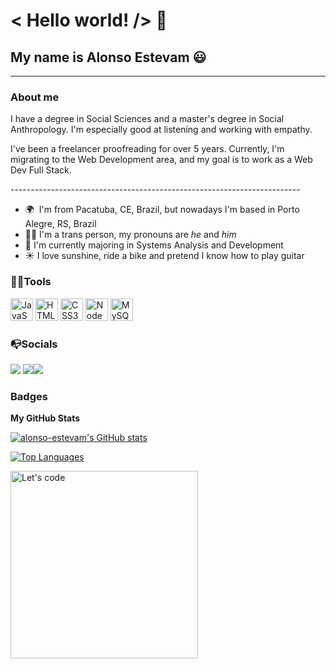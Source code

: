 # &#60; Hello world! /&#62; 👋
## My name is Alonso Estevam 😃
------------------
### About me

<p>I have a degree in Social Sciences and a master's degree in Social Anthropology. I'm especially good at listening and working with empathy.</p>

<p>I've been a freelancer proofreading for over 5 years. Currently, I'm migrating to the Web Development area, and my goal is to work as a Web Dev Full Stack.</p>
------------------------------------------------------------------------

* 🌍  I'm from Pacatuba, CE, Brazil, but nowadays I'm based in Porto Alegre, RS, Brazil
* 🏳️‍🌈   I'm a trans person, my pronouns are <em> he</em> and <em>him</em>
* 🌱  I'm currently majoring in Systems Analysis and Development
* ☀️ I love sunshine, ride a bike and pretend I know how to play guitar



### 🔧🔨Tools 

<p align="left">
<a href="https://developer.mozilla.org/en-US/docs/Web/JavaScript" target="_blank" rel="noreferrer"><img src="https://raw.githubusercontent.com/danielcranney/readme-generator/main/public/icons/skills/javascript-colored.svg" width="36" height="36" alt="JavaScript" /></a>
<a href="https://developer.mozilla.org/en-US/docs/Glossary/HTML5" target="_blank" rel="noreferrer"><img src="https://raw.githubusercontent.com/danielcranney/readme-generator/main/public/icons/skills/html5-colored.svg" width="36" height="36" alt="HTML5" /></a>
<a href="https://www.w3.org/TR/CSS/#css" target="_blank" rel="noreferrer"><img src="https://raw.githubusercontent.com/danielcranney/readme-generator/main/public/icons/skills/css3-colored.svg" width="36" height="36" alt="CSS3" /></a>
<a href="https://nodejs.org/en/" target="_blank" rel="noreferrer"><img src="https://raw.githubusercontent.com/danielcranney/readme-generator/main/public/icons/skills/nodejs-colored.svg" width="36" height="36" alt="NodeJS" /></a>
<a href="https://www.mysql.com/" target="_blank" rel="noreferrer"><img src="https://raw.githubusercontent.com/danielcranney/readme-generator/main/public/icons/skills/mysql-colored.svg" width="36" height="36" alt="MySQL" /></a>


### 📭Socials

<p align="left"> <a href="https://github.com/alonso-estevam" target="_blank" rel="noreferrer"><img src="https://img.shields.io/badge/github-%23121011.svg?style=for-the-badge&logo=github&logoColor=white"/></a> <a href="https://www.linkedin.com/in/alonso-estevam" target="_blank" rel="noreferrer"><img src="https://img.shields.io/badge/linkedin-%230077B5.svg?style=for-the-badge&logo=linkedin&logoColor=white"/></a><a href="https://www.codewars.com/users/alonso-estevam"><img src="https://img.shields.io/badge/Codewars-B1361E?style=for-the-badge&logo=codewars&logoColor=grey"></a>
  </p>


### Badges
<b>My GitHub Stats</b>

<a href="http://www.github.com/alonso-estevam"><img src="https://github-readme-stats.vercel.app/api?username=alonso-estevam&show_icons=true&hide=&count_private=true&title_color=0891b2&text_color=ffffff&icon_color=0891b2&bg_color=1c1917&hide_border=true&show_icons=true" alt="alonso-estevam's GitHub stats" /></a>

<a href="https://github.com/alonso-estevam" align="left"><img src="https://github-readme-stats.vercel.app/api/top-langs/?username=alonso-estevam&langs_count=10&title_color=0891b2&text_color=ffffff&icon_color=0891b2&bg_color=1c1917&hide_border=true&locale=en&custom_title=Top%20%Languages" alt="Top Languages" /></a>


<img align="center" alt="Let's code" width="300" src="https://media4.giphy.com/media/HscDLzkO8EOTmgkhQP/giphy.gif?cid=ecf05e47p7je78djokwpum3ie304yp3w83fkw8vpvb301raa&rid=giphy.gif&ct=g">
